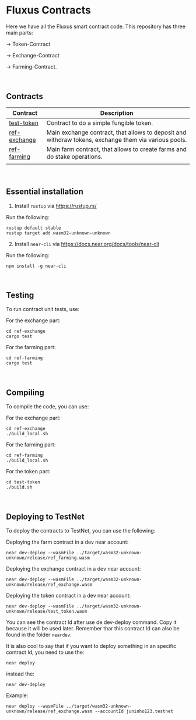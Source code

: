 # Fluxus Contracts

Here we have all the Fluxus smart contract code. This repository has three main parts:

 -> Token-Contract

 -> Exchange-Contract

 -> Farming-Contract.

&nbsp;

## Contracts

| Contract | Description |
| - | - |
| [test-token](test-token)  | Contract to do a simple fungible token. |
| [ref-exchange](ref-exchange)  | Main exchange contract, that allows to deposit and withdraw tokens, exchange them via various pools. |
| [ref-farming](ref-farming)  | Main farm contract, that allows to create farms and do stake operations. |
|  |  |

&nbsp;


## Essential installation

1. Install `rustup` via https://rustup.rs/

Run the following:
```
rustup default stable
rustup target add wasm32-unknown-unknown
```

2. Install `near-cli` via https://docs.near.org/docs/tools/near-cli

Run the following:
```
npm install -g near-cli
```
&nbsp;

## Testing

To run contract unit tests, use:

For the exchange part:
```
cd ref-exchange
cargo test 
```

For the farming part:
```
cd ref-farming
cargo test 
```

&nbsp;

## Compiling

To compile the code, you can use:

For the exchange part:
```
cd ref-exchange
./build_local.sh
```
For the farming part:
```
cd ref-farming
./build_local.sh
```
For the token part:
```
cd test-token
./build.sh
```

&nbsp;

## Deploying to TestNet

To deploy the contracts to TestNet, you can use the following:

Deploying the farm contract in a dev near account:
```
near dev-deploy --wasmFile ../target/wasm32-unknown-unknown/release/ref_farming.wasm
```

Deploying the exchange contract in a dev near account:
```
near dev-deploy --wasmFile ../target/wasm32-unknown-unknown/release/ref_exchange.wasm
```

Deploying the token contract in a dev near account:
```
near dev-deploy --wasmFile ../target/wasm32-unknown-unknown/release/test_token.wasm
```


You can see the contract Id after use de dev-deploy command. Copy it because it will be used later. 
Remember thar this contract Id can also be found in the folder `neardev`.

It is also cool to say that if you want to deploy something in an specific contract Id, you need to use the:
```
near deploy
```
instead the:
```
near dev-deploy
```

Example:
```
near deploy --wasmFile ../target/wasm32-unknown-unknown/release/ref_exchange.wasm --accountId juninho123.testnet
```
